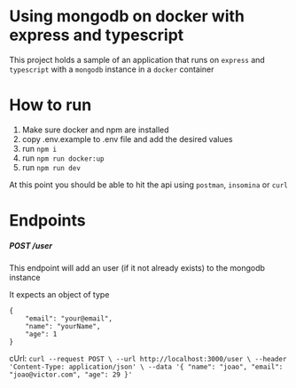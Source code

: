# Using mongodb on docker with express and typescript

This project holds a sample of an application that runs on `express` and `typescript` with a `mongodb` instance in a `docker` container

# How to run
1. Make sure docker and npm are installed
2. copy .env.example to .env file and add the desired values
3. run `npm i`
4. run `npm run docker:up`
5. run `npm run dev`

At this point you should be able to hit the api using `postman`, `insomina` or `curl`

# Endpoints 

##### POST /user
This endpoint will add an user (if it not already exists) to the mongodb instance

It expects an object of type 
```
{
    "email": "your@email",
    "name": "yourName",
    "age": 1
}
```

cUrl: `curl --request POST \
  --url http://localhost:3000/user \
  --header 'Content-Type: application/json' \
  --data '{
	"name": "joao",
	"email": "joao@victor.com",
	"age": 29
}'`



